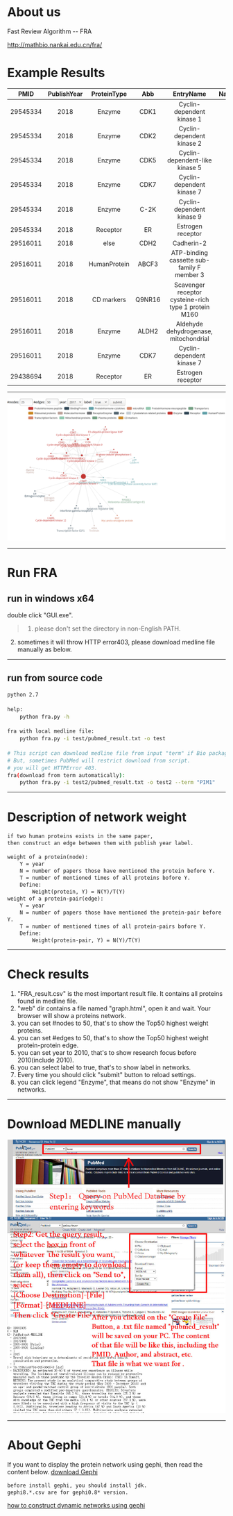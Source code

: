 ﻿
# About us
Fast Review Algorithm -- FRA

http://mathbio.nankai.edu.cn/fra/

# Example Results

PMID	|PublishYear	|ProteinType	|Abb	|EntryName	|NameInAbstract
:-:|:-:|:-:|:-:|:-:|:-:|
29545334	|2018	|Enzyme|	CDK1|	Cyclin-dependent kinase 1	|CDK1
29545334	|2018	|Enzyme	|CDK2	|Cyclin-dependent kinase 2|	CDK2
29545334	|2018|	Enzyme	|CDK5	|Cyclin-dependent-like kinase 5	|CDK5
29545334	|2018	|Enzyme	|CDK7|	Cyclin-dependent kinase 7	|CDK7
29545334	|2018	|Enzyme	|C-2K|	Cyclin-dependent kinase 9|	CDK9
29545334	|2018	|Receptor	|ER	|Estrogen receptor	|ER
29516011	|2018|	else	|CDH2	|Cadherin-2|	CDH2
29516011	|2018	|HumanProtein|	ABCF3|	ATP-binding cassette sub-family F member 3	|ABCF3
29516011	|2018	|CD markers|	Q9NR16	|Scavenger receptor cysteine-rich type 1 protein M160	|CD163L1
29516011	|2018	|Enzyme|	ALDH2	|Aldehyde dehydrogenase, mitochondrial	|ALDH2
29516011	|2018	|Enzyme	|CDK7	|Cyclin-dependent kinase 7	|CDK7
29438694	|2018	|Receptor|	ER|	Estrogen receptor|	Estrogen receptor

---

![net](web-network.png)



---
# Run FRA
## run in windows x64

double click "GUI.exe".
>1. please don't set the directory in non-English PATH.
2. sometimes it will throw HTTP error403,  please download medline file manually as below.

---
## run from source code
```bash
python 2.7

help:
    python fra.py -h

fra with local medline file:
    python fra.py -i test/pubmed_result.txt -o test

# This script can download medline file from input "term" if Bio package was installed.
# But, sometimes PubMed will restrict download from script.
# you will get HTTPError 403.
fra(download from term automatically):
    python fra.py -i test2/pubmed_result.txt -o test2 --term "PIM1"
```
---
# Description of network weight
```
if two human proteins exists in the same paper,
then construct an edge between them with publish year label.

weight of a protein(node):
    Y = year
    N = number of papers those have mentioned the protein before Y.
    T = number of mentioned times of all proteins bofore Y.
    Define:
        Weight(protein, Y) = N(Y)/T(Y)
weight of a protein-pair(edge):
    Y = year
    N = number of papers those have mentioned the protein-pair before Y.
    T = number of mentioned times of all protein-pairs bofore Y.
    Define:
        Weight(protein-pair, Y) = N(Y)/T(Y)
```


---

# Check results
>
1. "FRA_result.csv" is the most important result file.
It contains all proteins found in medline file.
2. "web" dir contains  a file named "graph.html", open it and wait. Your browser will show a proteins network.
3. you can set #nodes to 50, that's to show the Top50 highest weight proteins.
4. you can set #edges to 50, that's to show the Top50 highest weight protein-protein edge.
5. you can set year to 2010, that's to show research focus before 2010(include 2010).
6. you can select label to true, that's to show label in networks.
7. Every time you should click "submit" button to reload settings.
8. you can click legend "Enzyme", that means do not show "Enzyme" in networks.

---
# Download MEDLINE manually

![download](download.jpg)

---

# About Gephi

If you want to display the protein network using gephi, then read the content below.
[download Gephi](https://gephi.org/users/download/)
```
before install gephi, you should install jdk.
gephi8.*.csv are for gephi0.8* version.
```
[how to construct dynamic networks using gephi ](http://mathbio.nankai.edu.cn/fra/video.html)





